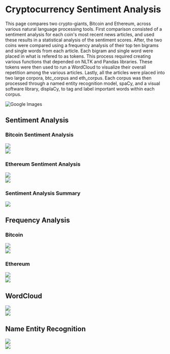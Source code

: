 # Cryptocurrency Sentiment Analysis

This page compares two crypto-giants, Bitcoin and Ethereum, across various natural language processing tools. First comparison consisted of a sentiment analysis for each coin's most recent news articles, and used these results in a statistical analysis of the sentiment scores. After, the two coins were compared using a frequency analysis of their top ten bigrams and single words from each article. Each bigram and single word were placed in what is refered to as tokens. This process required creating various functions that depended on NLTK and Pandas libraries. These tokens were then used to run a WordCloud to visualize their overall repetition among the various articles. Lastly, all the articles  were placed into two large corpora, btc_corpus and eth_corpus. Each corpus was then processed through a named entity recognition model, spaCy, and a visual software library, displaCy, to tag and label important words within each corpus.

![Google Images](Images/btc_eth.jpg)

## Sentiment Analysis

### Bitcoin Sentiment Analysis
![](Images/btc_sent.png)
<br />
![](Images/btc_stat.png)

### Ethereum Sentiment Analysis
![](Images/eth_sent.png)
<br />
![](Images/eth_stat.png)

### Sentiment Analysis Summary
![](Images/Q_A.png)

## Frequency Analysis

### Bitcoin 
![](Images/btc_bigram.jpg)
<br />
![](Images/btc_top_10.jpg)

### Ethereum
![](Images/eth_bigram.jpg)
<br />
![](Images/eth_top_10.png)

## WordCloud
![](Images/btc_wordcloud.png)
<br />
![](Images/eth_wordcloud.png)

## Name Entity Recognition
![](Images/btc_ner.png)
<br />
![](Images/eth_ner.png)

